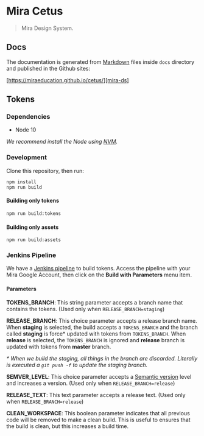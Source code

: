# Mira Cetus

> Mira Design System.


## Docs

The documentation is generated from [Markdown][md] files inside `docs`
directory and published in the Github sites:

[https://miraeducation.github.io/cetus/][mira-ds]


## Tokens

### Dependencies

* Node 10

_We recommend install the Node using [NVM][nvm]._


### Development

Clone this repository, then run:

```shell
npm install
npm run build
```

#### Building only tokens

```shell
npm run build:tokens
```

#### Building only assets

```shell
npm run build:assets
```


### Jenkins Pipeline

We have a [Jenkins pipeline][pipeline] to build tokens. Access the pipeline
with your Mira Google Account, then click on the **Build with Parameters** menu
item.

#### Parameters

**TOKENS\_BRANCH**: This string parameter accepts a branch name that contains
the tokens. (Used only when `RELEASE_BRANCH=staging`)

**RELEASE\_BRANCH**: This choice parameter accepts a release branch name. When
**staging** is selected, the build accepts a `TOKENS_BRANCH` and the branch
called **staging** is force\* updated with tokens from `TOKENS_BRANCH`. When
**release** is selected, the `TOKENS_BRANCH` is ignored and **release** branch
is updated with tokens from **master** branch.

_\* When we build the staging, all things in the branch are discarded.
Literally is executed a `git push -f` to update the staging branch._

**SEMVER\_LEVEL**: This choice parameter accepts a [Semantic version][semver]
level and increases a version. (Used only when `RELEASE_BRANCH=release`)

**RELEASE\_TEXT**: This text parameter accepts a release text. (Used only when
`RELEASE_BRANCH=release`)

**CLEAN\_WORKSPACE**: This boolean parameter indicates that all previous
code will be removed to make a clean build. This is useful to ensures that the
build is clean, but this increases a build time.



[nvm]: https://github.com/creationix/nvm
[pipeline]: http://deploy.miraeducacao.com.br/job/design-system/job/design-system-build/
[semver]: https://semver.org/
[md]: https://guides.github.com/features/mastering-markdown/
[mira-ds]: https://miraeducation.github.io/cetus/
